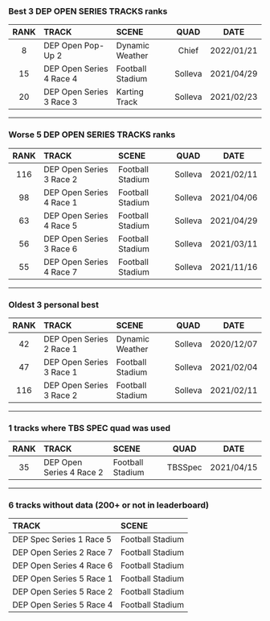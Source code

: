 ### Best 3 DEP OPEN SERIES TRACKS ranks
|RANK|TRACK|SCENE|QUAD|DATE|
|:---:|:---|:---|:---:|:---:|
|8|DEP Open Pop-Up 2|Dynamic Weather|Chief|2022/01/21|
|15|DEP Open Series 4 Race 4|Football Stadium|Solleva|2021/04/29|
|20|DEP Open Series 3 Race 3|Karting Track|Solleva|2021/02/23|
---
### Worse 5 DEP OPEN SERIES TRACKS ranks
|RANK|TRACK|SCENE|QUAD|DATE|
|:---:|:---|:---|:---:|:---:|
|116|DEP Open Series 3 Race 2|Football Stadium|Solleva|2021/02/11|
|98|DEP Open Series 4 Race 1|Football Stadium|Solleva|2021/04/06|
|63|DEP Open Series 4 Race 5|Football Stadium|Solleva|2021/04/29|
|56|DEP Open Series 3 Race 6|Football Stadium|Solleva|2021/03/11|
|55|DEP Open Series 4 Race 7|Football Stadium|Solleva|2021/11/16|
---
### Oldest 3 personal best
|RANK|TRACK|SCENE|QUAD|DATE|
|:---:|:---|:---|:---:|:---:|
|42|DEP Open Series 2 Race 1|Dynamic Weather|Solleva|2020/12/07|
|47|DEP Open Series 3 Race 1|Football Stadium|Solleva|2021/02/04|
|116|DEP Open Series 3 Race 2|Football Stadium|Solleva|2021/02/11|
---
### 1 tracks where TBS SPEC quad was used
|RANK|TRACK|SCENE|QUAD|DATE|
|:---:|:---|:---|:---:|:---:|
|35|DEP Open Series 4 Race 2|Football Stadium|TBSSpec|2021/04/15|
---
### 6 tracks without data (200+ or not in leaderboard)
|TRACK|SCENE|
|:---|:---|
|DEP Spec Series 1 Race 5|Football Stadium|
|DEP Open Series 2 Race 7|Football Stadium|
|DEP Open Series 4 Race 6|Football Stadium|
|DEP Open Series 5 Race 1|Football Stadium|
|DEP Open Series 5 Race 2|Football Stadium|
|DEP Open Series 5 Race 4|Football Stadium|

